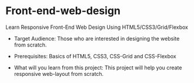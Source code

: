 # Front-end-web-design

Learn Responsive Front-End Web Design Using HTML5/CSS3/Grid/Flexbox

* Target Audience:
 Those who are interested in designing the website from scratch.  

* Prerequisites:
 Basics of HTML5, CSS3, CSS-Grid and CSS-Flexbox 

* What will you learn from this project:
 This project will help you create responsive web-layout from scratch.

